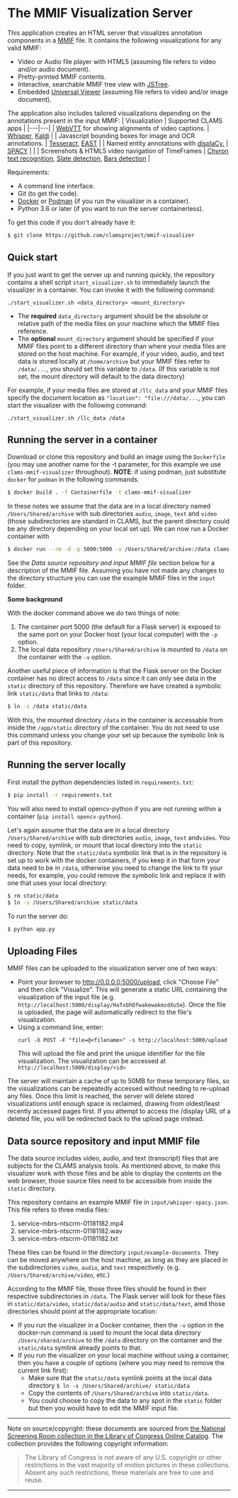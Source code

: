 # The MMIF Visualization Server

This application creates an HTML server that visualizes annotation components in a [MMIF](https://mmif.clams.ai) file. It contains the following visualizations for any valid MMIF:

- Video or Audio file player with HTML5 (assuming file refers to video and/or audio document).
- Pretty-printed MMIF contents.
- Interactive, searchable MMIF tree view with [JSTree](https://www.jstree.com/).
- Embedded [Universal Viewer](https://universalviewer.io/) (assuming file refers to video and/or image document).


The application also includes tailored visualizations depending on the annotations present in the input MMIF:
| Visualization | Supported CLAMS apps |
|---|---|
| [WebVTT](https://www.w3.org/TR/webvtt1/) for showing alignments of video captions. | [Whisper](https://github.com/clamsproject/app-whisper-wrapper), [Kaldi](https://github.com/clamsproject/app-aapb-pua-kaldi-wrapper) |
| Javascript bounding boxes for image and OCR annotations. | [Tesseract](https://github.com/clamsproject/app-tesseractocr-wrapper), [EAST](https://github.com/clamsproject/app-east-textdetection) |
| Named entity annotations with [displaCy.](https://explosion.ai/demos/displacy-ent) | [SPACY](https://github.com/clamsproject/app-spacy-wrapper) |                                                                        |
| Screenshots & HTML5 video navigation of TimeFrames | [Chyron text recognition](https://github.com/clamsproject/app-chyron-text-recognition), [Slate detection](https://github.com/clamsproject/app-slatedetection), [Bars detection](https://github.com/clamsproject/app-barsdetection) |



Requirements:

- A command line interface.
- Git (to get the code).
- [Docker](https://www.docker.com/) or [Podman](https://podman.io/) (if you run the visualizer in a container).
- Python 3.6 or later (if you want to run the server containerless).

To get this code if you don't already have it:

```bash
$ git clone https://github.com/clamsproject/mmif-visualizer
```

## Quick start

If you just want to get the server up and running quickly, the repository contains a shell script `start_visualizer.sh` to immediately launch the visualizer in a container. You can invoke it with the following command:

```
./start_visualizer.sh <data_directory> <mount_directory>
```

* The **required**  `data_directory` argument should be the absolute or relative path of the media files on your machine which the MMIF files reference.
* The **optional** `mount_directory` argument should be specified if your MMIF files point to a different directory than where your media files are stored on the host machine. For example, if your video, audio, and text data is stored locally at `/home/archive` but your MMIF files refer to `/data/...`, you should set this variable to `/data`. (If this variable is not set, the mount directory will default to the data directory)

For example, if your media files are stored at `/llc_data` and your MMIF files specify the document location as `"location": "file:///data/...`, you can start the visualizer with the following command: 
```
./start_visualizer.sh /llc_data /data
```


## Running the server in a container

Download or clone this repository and build an image using the `Dockerfile` (you may use another name for the -t parameter, for this example we use `clams-mmif-visualizer` throughout). **NOTE**: if using podman, just substitute `docker` for `podman` in the following commands.

```bash
$ docker build . -f Containerfile -t clams-mmif-visualizer
```

In these notes we assume that the data are in a local directory named `/Users/Shared/archive` with sub directories `audio`, `image`, `text` and `video` (those subdirectories are standard in CLAMS, but the parent directory could be any directory depending on your local set up). We can now run a Docker container with

```bash
$ docker run --rm -d -p 5000:5000 -v /Users/Shared/archive:/data clams-mmif-visualizer
```

See the *Data source repository and input MMIF file* section below for a description of the MMIF file. Assuming you have not made any changes to the directory structure you can use the example MMIF files in the `input` folder.

**Some background**

With the docker command above we do two things of note:

1. The container port 5000 (the default for a Flask server) is exposed to the same port on your Docker host (your local computer) with the `-p` option.
2. The local data repository `/Users/Shared/archive` is mounted to `/data` on the container with the `-v` option.

Another useful piece of information is that the Flask server on the Docker container has no direct access to `/data` since it can only see data in the `static` directory of this repository. Therefore we have created a symbolic link `static/data` that links to `/data`:

```bash
$ ln -s /data static/data
```

With this, the mounted directory `/data` in the container is accessable from inside the `/app/static` directory of the container. You do not need to use this command unless you change your set up because the symbolic link is part of this repository. 



## Running the server locally

First install the python dependencies listed in `requirements.txt`:

````bash
$ pip install -r requirements.txt
````

You will also need to install opencv-python if you are not running within a container (`pip install opencv-python`).

Let's again assume that the data are in a local directory `/Users/Shared/archive` with sub directories `audio`, `image`, `text` and`video`. You need to copy, symlink, or mount that local directory into the `static` directory. Note that the `static/data` symbolic link that is in the repository is set up to work with the docker containers, if you keep it in that form your data need to be in `/data`, otherwise you need to change the link to fit your needs, for example, you could remove the symbolic link and replace it with one that uses your local directory:

```bash
$ rm static/data
$ ln -s /Users/Shared/archive static/data
```

To run the server do:

```bash
$ python app.py
```


## Uploading Files
MMIF files can be uploaded to the visualization server one of two ways:
* Point your browser to http://0.0.0.0:5000/upload, click "Choose File" and then click "Visualize". This will generate a static URL containing the visualization of the input file (e.g. `http://localhost:5000/display/HaTxbhDfwakewakmzdXu5e`). Once the file is uploaded, the page will automatically redirect to the file's visualization.
* Using a command line, enter:
  ``` 
  curl -X POST -F "file=@<filename>" -s http://localhost:5000/upload
  ```
  This will upload the file and print the unique identifier for the file visualization. The visualization can be accessed at `http://localhost:5000/display/<id>`

The server will maintain a cache of up to 50MB for these temporary files, so the visualizations can be repeatedly accessed without needing to re-upload any files. Once this limit is reached, the server will delete stored visualizations until enough space is reclaimed, drawing from oldest/least recently accessed pages first. If you attempt to access the /display URL of a deleted file, you will be redirected back to the upload page instead.


## Data source repository and input MMIF file
The data source includes video, audio, and text (transcript) files that are subjects for the CLAMS analysis tools. As mentioned above, to make this visualizer work with those files and be able to display the contents on the web browser, those source files need to be accessible from inside the `static` directory.

This repository contains an example MMIF file in `input/whisper-spacy.json`. This file refers to three media files:

1. service-mbrs-ntscrm-01181182.mp4
2. service-mbrs-ntscrm-01181182.wav
3. service-mbrs-ntscrm-01181182.txt

These files can be found in the directory `input/example-documents`.  They can be moved anywhere on the host machine, as long as they are placed in the subdirectories `video`, `audio`, and `text` respectively. (e.g. `/Users/Shared/archive/video`, etc.)

According to the MMIF file, those three files should be found in their respective subdirectories in `/data`. The Flask server will look for these files in `static/data/video`, `static/data/audio` and `static/data/text`, amd those directories should point at the appropriate location:

- If you run the visualizer in a Docker container, then the `-v` option in the docker-run command is used to mount the local data directory `/Users/shared/archive` to the `/data` directory on the container and the `static/data` symlink already points to that.
- If you run the visualizer on your local machine without using a container, then you have a couple of options (where you may need to remove the current link first):
  - Make sure that the `static/data` symlink points at the local data directory 
    `$ ln -s /Users/Shared/archive/ static/data`
  - Copy the contents of `/Users/Shared/archive` into `static/data`.
  - You could choose to copy the data to any spot in the `static` folder but then you would have to edit the MMIF input file.


---
Note on source/copyright: these documents are sourced from [the National Screening Room collection in the Library of Congress Online Catalog](https://hdl.loc.gov/loc.mbrsmi/ntscrm.01181182). The collection provides the following copyright information:

> The Library of Congress is not aware of any U.S. copyright or other restrictions in the vast majority of motion pictures in these collections. Absent any such restrictions, these materials are free to use and reuse.

---
